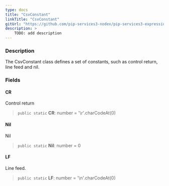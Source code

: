 ```yaml
---
type: docs
title: "CsvConstant"
linkTitle: "CsvConstant"
gitUrl: "https://github.com/pip-services3-nodex/pip-services3-expressions-nodex"
description: > 
    TODO: add description
---
```


### Description

The CsvConstant class defines a set of constants, such as control return, line feed and nil.

### Fields

<span class="hide-title-link">

#### CR
Control return
> `public static` **CR**: number = '\r'.charCodeAt(0)

#### Nil
Nil
> `public static` **Nil**: number = 0

#### LF
Line feed.
> `public static` **LF**: number = '\n'.charCodeAt(0)

</span>
